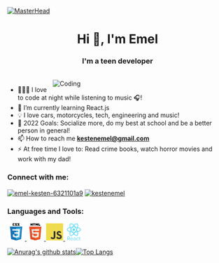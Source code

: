 [![MasterHead](https://64.media.tumblr.com/c5543874b9cbe98da1d20945a45e989b/tumblr_o5a5r9Z9O71tvppquo1_r1_1280.gif)](https://rishavchanda.io)


<h1 align="center">Hi 👋, I'm Emel</h1>
<h3 align="center">I'm a teen developer</h3>

<br />

<img align="right" alt="Coding" width="400" src="https://data.whicdn.com/images/342885011/original.gif">

- 👨🏻‍💻 I love to code at night while listening to music 🎧!
- 🌱 I’m currently learning React.js
- 💡 I love cars, motorcycles, tech, engineering and music!
- 🥅 2022 Goals: Socialize more, do my best at school and be a better person in general!
- 📫 How to reach me **kestenemel@gmail.com**
- ⚡ At free time I love to: Read crime books, watch horror movies and work with my dad!

<h3 align="left">Connect with me:</h3>
<p align="left">
<a href="https://linkedin.com/in/emel-kesten-6321101a9" target="blank"><img align="center" src="https://raw.githubusercontent.com/rahuldkjain/github-profile-readme-generator/master/src/images/icons/Social/linked-in-alt.svg" alt="emel-kesten-6321101a9" height="30" width="40" /></a>
<a href="https://instagram.com/kestenemel" target="blank"><img align="center" src="https://raw.githubusercontent.com/rahuldkjain/github-profile-readme-generator/master/src/images/icons/Social/instagram.svg" alt="kestenemel" height="30" width="40" /></a>
</p>

<h3 align="left">Languages and Tools:</h3>
<p align="left"> <a href="https://www.w3schools.com/css/" target="_blank" rel="noreferrer"> <img src="https://raw.githubusercontent.com/devicons/devicon/master/icons/css3/css3-original-wordmark.svg" alt="css3" width="40" height="40"/> </a> <a href="https://www.w3.org/html/" target="_blank" rel="noreferrer"> <img src="https://raw.githubusercontent.com/devicons/devicon/master/icons/html5/html5-original-wordmark.svg" alt="html5" width="40" height="40"/> </a> <a href="https://developer.mozilla.org/en-US/docs/Web/JavaScript" target="_blank" rel="noreferrer"> <img src="https://raw.githubusercontent.com/devicons/devicon/master/icons/javascript/javascript-original.svg" alt="javascript" width="40" height="40"/> </a> <a href="https://reactjs.org/" target="_blank" rel="noreferrer"> <img src="https://raw.githubusercontent.com/devicons/devicon/master/icons/react/react-original-wordmark.svg" alt="react" width="40" height="40"/> </a> </p>



[![Anurag's github stats](https://github-readme-stats.vercel.app/api?username=EmelKesten&count_private=true&show_icons=true&theme=tokyonight)](https://github.com/anuraghazra/github-readme-stats)[![Top Langs](https://github-readme-stats.vercel.app/api/top-langs/?username=EmelKesten&count_private=true&show_icons=true&theme=tokyonight&count_private=true)](https://github.com/anuraghazra/github-readme-stats)

